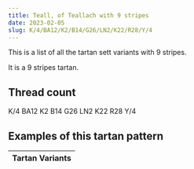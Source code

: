 ```yaml
---
title: Teall, of Teallach with 9 stripes
date: 2023-02-05
slug: K/4/BA12/K2/B14/G26/LN2/K22/R28/Y/4
---
```

This is a list of all the tartan sett variants with 9 stripes.

It is a 9 stripes tartan.


## Thread count
K/4 BA12 K2 B14 G26 LN2 K22 R28 Y/4

## Examples of this tartan pattern

| Tartan Variants |
|---------------|
